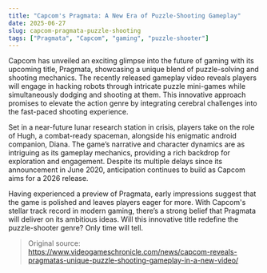 ```yaml
---
title: "Capcom's Pragmata: A New Era of Puzzle-Shooting Gameplay"
date: 2025-06-27
slug: capcom-pragmata-puzzle-shooting
tags: ["Pragmata", "Capcom", "gaming", "puzzle-shooter"]
---
```


Capcom has unveiled an exciting glimpse into the future of gaming with its upcoming title, Pragmata, showcasing a unique blend of puzzle-solving and shooting mechanics. The recently released gameplay video reveals players will engage in hacking robots through intricate puzzle mini-games while simultaneously dodging and shooting at them. This innovative approach promises to elevate the action genre by integrating cerebral challenges into the fast-paced shooting experience.

Set in a near-future lunar research station in crisis, players take on the role of Hugh, a combat-ready spaceman, alongside his enigmatic android companion, Diana. The game’s narrative and character dynamics are as intriguing as its gameplay mechanics, providing a rich backdrop for exploration and engagement. Despite its multiple delays since its announcement in June 2020, anticipation continues to build as Capcom aims for a 2026 release.

Having experienced a preview of Pragmata, early impressions suggest that the game is polished and leaves players eager for more. With Capcom's stellar track record in modern gaming, there’s a strong belief that Pragmata will deliver on its ambitious ideas. Will this innovative title redefine the puzzle-shooter genre? Only time will tell.

> Original source: https://www.videogameschronicle.com/news/capcom-reveals-pragmatas-unique-puzzle-shooting-gameplay-in-a-new-video/